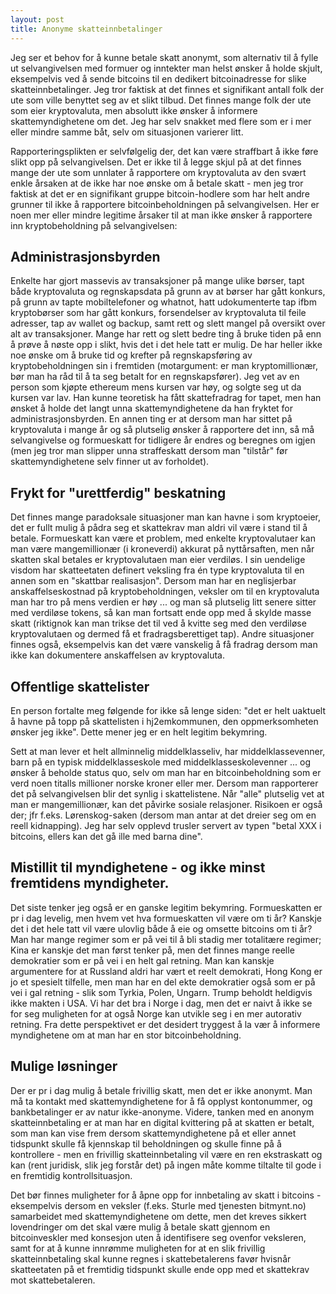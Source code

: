 ```yaml
---
layout: post
title: Anonyme skatteinnbetalinger
---
```


Jeg ser et behov for å kunne betale skatt anonymt, som alternativ til å fylle ut selvangivelsen med formuer og inntekter man helst ønsker å holde skjult, eksempelvis ved å sende bitcoins til en dedikert bitcoinadresse for slike skatteinnbetalinger.  Jeg tror faktisk at det finnes et signifikant antall folk der ute som ville benyttet seg av et slikt tilbud.  Det finnes mange folk der ute som eier kryptovaluta, men absolutt ikke ønsker å informere skattemyndighetene om det.  Jeg har selv snakket med flere som er i mer eller mindre samme båt, selv om situasjonen varierer litt.

Rapporteringsplikten er selvfølgelig der, det kan være straffbart å ikke føre slikt opp på selvangivelsen.  Det er ikke til å legge skjul på at det finnes mange der ute som unnlater å rapportere om kryptovaluta av den svært enkle årsaken at de ikke har noe ønske om å betale skatt - men jeg tror faktisk at det er en signifikant gruppe bitcoin-hodlere som har helt andre grunner til ikke å rapportere bitcoinbeholdningen på selvangivelsen.  Her er noen mer eller mindre legitime årsaker til at man ikke ønsker å rapportere inn kryptobeholdning på selvangivelsen:

## Administrasjonsbyrden

Enkelte har gjort massevis av transaksjoner på mange ulike børser, tapt både kryptovaluta og regnskapsdata på grunn av at børser har gått konkurs, på grunn av tapte mobiltelefoner og whatnot, hatt udokumenterte tap ifbm kryptobørser som har gått konkurs, forsendelser av kryptovaluta til feile adresser, tap av wallet og backup, samt rett og slett mangel på oversikt over alt av transaksjoner.  Mange har rett og slett bedre ting å bruke tiden på enn å prøve å nøste opp i slikt, hvis det i det hele tatt er mulig.  De har heller ikke noe ønske om å bruke tid og krefter på regnskapsføring av kryptobeholdningen sin i fremtiden (motargument: er man kryptomillionær, bør man ha råd til å ta seg betalt for en regnskapsfører).  Jeg vet av en person som kjøpte ethereum mens kursen var høy, og solgte seg ut da kursen var lav.  Han kunne teoretisk ha fått skattefradrag for tapet, men han ønsket å holde det langt unna skattemyndighetene da han fryktet for administrasjonsbyrden.  En annen ting er at dersom man har sittet på kryptovaluta i mange år og så plutselig ønsker å rapportere det inn, så må selvangivelse og formueskatt for tidligere år endres og beregnes om igjen (men jeg tror man slipper unna straffeskatt dersom man "tilstår" før skattemyndighetene selv finner ut av forholdet).

## Frykt for "urettferdig" beskatning

Det finnes mange paradoksale situasjoner man kan havne i som kryptoeier, det er fullt mulig å pådra seg et skattekrav man aldri vil være i stand til å betale.  Formueskatt kan være et problem, med enkelte kryptovalutaer kan man være mangemillionær (i kroneverdi) akkurat på nyttårsaften, men når skatten skal betales er kryptovalutaen man eier verdiløs.  I sin uendelige visdom har skatteetaten definert veksling fra én type kryptovaluta til en annen som en "skattbar realisasjon".  Dersom man har en neglisjerbar anskaffelseskostnad på kryptobeholdningen, veksler om til en kryptovaluta man har tro på mens verdien er høy ... og man så plutselig litt senere sitter med verdiløse tokens, så kan man fortsatt ende opp med å skylde masse skatt (riktignok kan man trikse det til ved å kvitte seg med den verdiløse kryptovalutaen og dermed få et fradragsberettiget tap).  Andre situasjoner finnes også, eksempelvis kan det være vanskelig å få fradrag dersom man ikke kan dokumentere anskaffelsen av kryptovaluta.

## Offentlige skattelister

En person fortalte meg følgende for ikke så lenge siden: "det er helt uaktuelt å havne på topp på skattelisten i hj2emkommunen, den oppmerksomheten ønsker jeg ikke".  Dette mener jeg er en helt legitim bekymring.

Sett at man lever et helt allminnelig middelklasseliv, har middelklassevenner, barn på en typisk middelklasseskole med middelklasseskolevenner ... og ønsker å beholde status quo, selv om man har en bitcoinbeholdning som er verd noen titalls millioner norske kroner eller mer.  Dersom man rapporterer det på selvangivelsen blir det synlig i skattelistene.  Når "alle" plutselig vet at man er mangemillionær, kan det påvirke sosiale relasjoner.  Risikoen er også der; jfr f.eks. Lørenskog-saken (dersom man antar at det dreier seg om en reell kidnapping).  Jeg har selv opplevd trusler servert av typen "betal XXX i bitcoins, ellers kan det gå ille med barna dine".

## Mistillit til myndighetene - og ikke minst fremtidens myndigheter.

Det siste tenker jeg også er en ganske legitim bekymring.  Formueskatten er pr i dag levelig, men hvem vet hva formueskatten vil være om ti år?  Kanskje det i det hele tatt vil være ulovlig både å eie og omsette bitcoins om ti år?  Man har mange regimer som er på vei til å bli stadig mer totalitære regimer; Kina er kanskje det man først tenker på, men det finnes mange reelle demokratier som er på vei i en helt gal retning.  Man kan kanskje argumentere for at Russland aldri har vært et reelt demokrati, Hong Kong er jo et spesielt tilfelle, men man har en del ekte demokratier også som er på vei i gal retning - slik som Tyrkia, Polen, Ungarn.  Trump beholdt heldigvis ikke makten i USA.  Vi har det bra i Norge i dag, men det er naivt å ikke se for seg muligheten for at også Norge kan utvikle seg i en mer autorativ retning.  Fra dette perspektivet er det desidert tryggest å la vær å informere myndighetene om at man har en stor bitcoinbeholdning.

## Mulige løsninger

Der er pr i dag mulig å betale frivillig skatt, men det er ikke anonymt.  Man må ta kontakt med skattemyndighetene for å få opplyst kontonummer, og bankbetalinger er av natur ikke-anonyme.  Videre, tanken med en anonym skatteinnbetaling er at man har en digital kvittering på at skatten er betalt, som man kan vise frem dersom skattemyndighetene på et eller annet tidspunkt skulle få kjennskap til beholdningen og skulle finne på å kontrollere - men en frivillig skatteinnbetaling vil være en ren ekstraskatt og kan (rent juridisk, slik jeg forstår det) på ingen måte komme tiltalte til gode i en fremtidig kontrollsituasjon.

Det bør finnes muligheter for å åpne opp for innbetaling av skatt i bitcoins - eksempelvis dersom en veksler (f.eks. Sturle med tjenesten bitmynt.no) samarbeidet med skattemyndighetene om dette, men det kreves sikkert lovendringer om det skal være mulig å betale skatt gjennom en bitcoinveskler med konsesjon uten å identifisere seg ovenfor veksleren, samt for at å kunne innrømme muligheten for at en slik frivillig skatteinnbetaling skal kunne regnes i skattebetalerens favør hvisnår skatteetaten på et fremtidig tidspunkt skulle ende opp med et skattekrav mot skattebetaleren.

